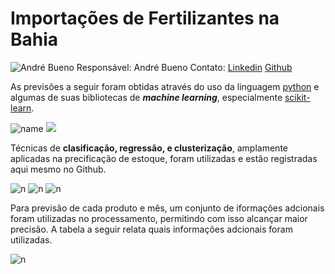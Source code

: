 # Importações de Fertilizantes na Bahia                                        


![André Bueno](https://avatars.githubusercontent.com/u/152298881?v=4&size=64)  Responsável: André Bueno Contato: [Linkedin](https://www.linkedin.com/in/andre-coutinho-bueno/) [Github](https://andrecoutinhobueno.github.io/AndreCoutinhoBueno/)

As previsões a seguir foram obtidas através do uso da linguagem [python](python.org) e algumas de suas bibliotecas de ***machine learning***, especialmente [scikit-learn](https://scikit-learn.org/stable/).

![name](https://scikit-learn.org/stable/_static/scikit-learn-logo-small.png)
![](https://www.python.org/static/img/python-logo@2x.png)

Técnicas de **clasificação, regressão, e clusterização**, amplamente aplicadas na precificação de estoque, foram utilizadas e estão registradas aqui mesmo no Github. 

![n](https://github.com/AndreCoutinhoBueno/Pricing-Fertilizer/blob/main/codes/supply/imports/ncm/MAP.png)
![n](https://github.com/AndreCoutinhoBueno/Pricing-Fertilizer/blob/main/codes/supply/imports/ncm/MOP.png)
![n](https://github.com/AndreCoutinhoBueno/Pricing-Fertilizer/blob/main/codes/supply/imports/ncm/UREIA.png) 

Para previsão de cada produto e mês, um conjunto de iformações adcionais foram utilizadas no processamento, permitindo com isso alcançar maior precisão. A tabela a seguir relata quais informações adcionais foram utilizadas. 

![n](https://github.com/AndreCoutinhoBueno/Pricing-Fertilizer/blob/main/codes/supply/imports/ncm/tabela.png)
